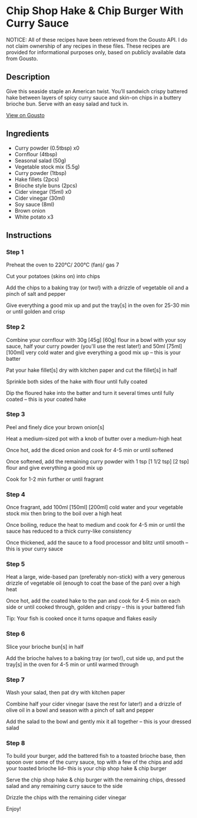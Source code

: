 # Chip Shop Hake & Chip Burger With Curry Sauce

NOTICE: All of these recipes have been retrieved from the Gousto API. I do not claim ownership of any recipes in these files. These recipes are provided for informational purposes only, based on publicly available data from Gousto.

## Description

Give this seaside staple an American twist. You’ll sandwich crispy battered hake between layers of spicy curry sauce and skin-on chips in a buttery brioche bun. Serve with an easy salad and tuck in.

[View on Gousto](https://www.gousto.co.uk/recipes/cookbook/chip-shop-hake-chip-burger-with-curry-sauce)

## Ingredients

- Curry powder (0.5tbsp) x0
- Cornflour (4tbsp)
- Seasonal salad (50g)
- Vegetable stock mix (5.5g)
- Curry powder (1tbsp)
- Hake fillets (2pcs)
- Brioche style buns (2pcs)
- Cider vinegar (15ml) x0
- Cider vinegar (30ml)
- Soy sauce (8ml)
- Brown onion
- White potato x3

## Instructions


### Step 1

Preheat the oven to 220°C/ 200°C (fan)/ gas 7

Cut your potatoes (skins on) into chips

Add the chips to a baking tray (or two!) with a drizzle of vegetable oil and a pinch of salt and pepper

Give everything a good mix up and put the tray[s] in the oven for 25-30 min or until golden and crisp


### Step 2

Combine your cornflour with 30g <span class="text-purple">[45g]</span> <span class="text-danger">[60g]</span> flour in a bowl with your soy sauce, half your curry powder (you'll use the rest later!) and 50ml <span class="text-purple">[75ml]</span> <span class="text-danger">[100ml]</span> very cold water and give everything a good mix up – this is your batter

Pat your hake fillet[s] dry with kitchen paper and cut the fillet[s] in half

Sprinkle both sides of the hake with flour until fully coated

Dip the floured hake into the batter and turn it several times until fully coated – this is your coated hake


### Step 3

Peel and finely dice your brown onion[s]

Heat a medium-sized pot with a knob of butter over a medium-high heat

Once hot, add the diced onion and cook for 4-5 min or until softened

Once softened, add the remaining curry powder with 1 tsp <span class="text-purple">[1 1/2 tsp]</span><span class="text-danger"> [2 tsp]</span> flour and give everything a good mix up

Cook for 1-2 min further or until fragrant


### Step 4

Once fragrant, add 100ml <span class="text-purple">[150ml] </span><span class="text-danger">[200ml]</span> cold water and your vegetable stock mix then bring to the boil over a high heat

Once boiling, reduce the heat to medium and cook for 4-5 min or until the sauce has reduced to a thick curry-like consistency

Once thickened, add the sauce to a food processor and blitz until smooth – this is your curry sauce


### Step 5

Heat a large, wide-based pan (preferably non-stick) with a very generous drizzle of vegetable oil (enough to coat the base of the pan) over a high heat

Once hot, add the coated hake to the pan and cook for 4-5 min on each side or until cooked through, golden and crispy – this is your battered fish

Tip: Your fish is cooked once it turns opaque and flakes easily


### Step 6

Slice your brioche bun[s] in half

Add the brioche halves to a baking tray (or two!), cut side up, and put the tray[s] in the oven for 4-5 min or until warmed through


### Step 7

Wash your salad, then pat dry with kitchen paper

Combine half your cider vinegar (save the rest for later!) and a drizzle of olive oil in a bowl and season with a pinch of salt and pepper

Add the salad to the bowl and gently mix it all together – this is your dressed salad

### Step 8

To build your burger, add the battered fish to a toasted brioche base, then spoon over some of the curry sauce, top with a few of the chips and add your toasted brioche lid– this is your chip shop hake & chip burger

Serve the chip shop hake & chip burger with the remaining chips, dressed salad and any remaining curry sauce to the side

Drizzle the chips with the remaining cider vinegar

Enjoy!

